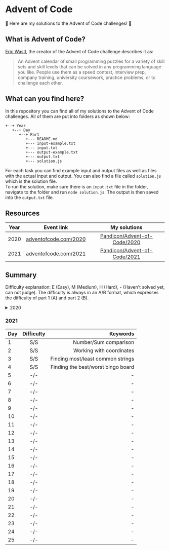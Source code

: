 # Advent of Code
🎄 Here are my solutions to the Advent of Code challenges! 🎄

## What is Advent of Code?
[Eric Wastl](http://was.tl/), the creator of the Advent of Code challenge describes it as:
> An Advent calendar of small programming puzzles for a variety of skill sets and skill levels that can be solved in any programming language you like. People use them as a speed contest, interview prep, company training, university coursework, practice problems, or to challenge each other.

## What can you find here?
In this repository you can find all of my solutions to the Advent of Code challenges. All of them are put into folders as shown below:
```
+--+ Year
   +--+ Day
      +--+ Part
         +--- README.md
         +--- input-example.txt
         +--- input.txt
         +--- output-example.txt
         +--- output.txt
         +--- solution.js
```
For each task you can find example input and output files as well as files with the actual input and output. You can also find a file called `solution.js` which is the solution file.<br>
To run the solution, make sure there is an `input.txt` file in the folder, navigate to the folder and run `node solution.js`. The output is then saved into the `output.txt` file.

## Resources
| Year | Event link | My solutions |
|---|:---:|:---:|
| 2020 | [adventofcode.com/2020](https://adventofcode.com/2020) | [Pandicon/Advent-of-Code/2020](https://github.com/Pandicon/Advent-of-Code/tree/main/2020) |
| 2021 | [adventofcode.com/2021](https://adventofcode.com/2021) | [Pandicon/Advent-of-Code/2021](https://github.com/Pandicon/Advent-of-Code/tree/main/2021) |

## Summary
Difficulty explanation: E (Easy), M (Medium), H (Hard), - (Haven't solved yet, can not judge). The difficulty is always in an A/B format, which expresses the difficulty of part 1 (A) and part 2 (B).
<details>
  <summary>2020</summary>

| Day | Difficulty | Keywords |
| --- |:--------:| -------------------------------:|
|  1  |   S/S    | Finding 2/3 numbers summing to 2020 |
|  2  |   S/S    | Filtering strings, XOR |
|  3  |   S/S    | Counting |
|  4  |   -/-    | - |
|  5  |   -/-    | - |
|  6  |   -/-    | - |
|  7  |   -/-    | - |
|  8  |   -/-    | - |
|  9  |   -/-    | - |
| 10  |   -/-    | - |
| 11  |   -/-    | - |
| 12  |   -/-    | - |
| 13  |   -/-    | - |
| 14  |   -/-    | - |
| 15  |   -/-    | - |
| 16  |   -/-    | - |
| 17  |   -/-    | - |
| 18  |   -/-    | - |
| 19  |   -/-    | - |
| 20  |   -/-    | - |
| 21  |   -/-    | - |
| 22  |   -/-    | - |
| 23  |   -/-    | - |
| 24  |   -/-    | - |
| 25  |   -/-    | - |
</details>

### 2021
| Day | Difficulty | Keywords |
| --- |:--------:| -------------------------------:|
|  1  |   S/S    | Number/Sum comparison |
|  2  |   S/S    | Working with coordinates |
|  3  |   S/S    | Finding most/least common strings |
|  4  |   S/S    | Finding the best/worst bingo board |
|  5  |   -/-    | - |
|  6  |   -/-    | - |
|  7  |   -/-    | - |
|  8  |   -/-    | - |
|  9  |   -/-    | - |
| 10  |   -/-    | - |
| 11  |   -/-    | - |
| 12  |   -/-    | - |
| 13  |   -/-    | - |
| 14  |   -/-    | - |
| 15  |   -/-    | - |
| 16  |   -/-    | - |
| 17  |   -/-    | - |
| 18  |   -/-    | - |
| 19  |   -/-    | - |
| 20  |   -/-    | - |
| 21  |   -/-    | - |
| 22  |   -/-    | - |
| 23  |   -/-    | - |
| 24  |   -/-    | - |
| 25  |   -/-    | - |